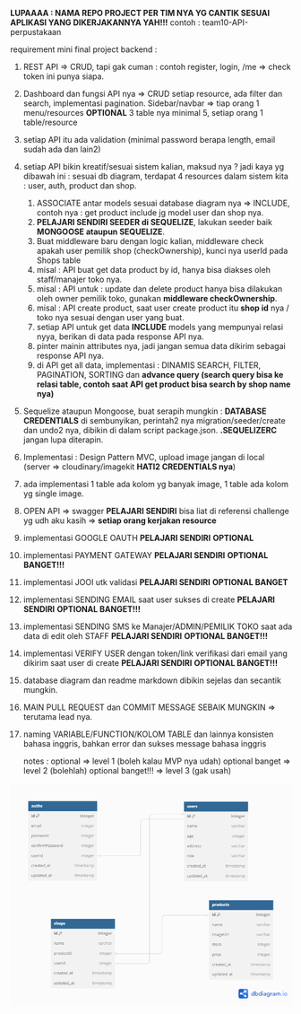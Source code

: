 **LUPAAAA : NAMA REPO PROJECT PER TIM NYA YG CANTIK SESUAI APLIKASI YANG DIKERJAKANNYA YAH!!!**
contoh : team10-API-perpustakaan

requirement mini final project backend :
1. REST API => CRUD, tapi gak cuman : contoh register, login, /me => check token ini punya siapa.
2. Dashboard dan fungsi API nya => CRUD setiap resource, ada filter dan search, implementasi pagination. Sidebar/navbar => tiap orang 1 menu/resources **OPTIONAL**
3  table nya minimal 5, setiap orang 1 table/resource
4. setiap API itu ada validation (minimal password berapa length, email sudah ada dan lain2)

5. setiap API bikin kreatif/sesuai sistem kalian, maksud nya ? jadi kaya yg dibawah ini :
    sesuai db diagram, terdapat 4 resources dalam sistem kita : user, auth, product dan shop.
      1. ASSOCIATE antar models sesuai database diagram nya => INCLUDE, contoh nya : get product include jg model user dan shop nya.
      2. **PELAJARI SENDIRI SEEDER di SEQUELIZE**, lakukan seeder baik **MONGOOSE ataupun SEQUELIZE**.
      3. Buat middleware baru dengan logic kalian, middleware check apakah user pemilik shop (checkOwnership), kunci nya userId pada Shops table
      4. misal : API buat get data product by id, hanya bisa diakses oleh staff/manajer toko nya.
      5. misal : API untuk : update dan delete product hanya bisa dilakukan oleh owner pemilik toko, gunakan **middleware checkOwnership**.
      6. misal : API create product, saat user create product itu **shop id** nya / toko nya sesuai dengan user yang buat.
      7. setiap API untuk get data **INCLUDE** models yang mempunyai relasi nyya, berikan di data pada response API nya.
      8. pinter mainin attributes nya, jadi jangan semua data dikirim sebagai response API nya.
      9. di API get all data, implementasi : DINAMIS SEARCH, FILTER, PAGINATION, SORTING dan **advance query (search query bisa ke relasi table, contoh saat API get product bisa search by shop name nya)**

6. Sequelize ataupun Mongoose, buat serapih mungkin : **DATABASE CREDENTIALS** di sembunyikan, perintah2 nya migration/seeder/create dan undo2 nya, dibikin di dalam script package.json. **.SEQUELIZERC** jangan lupa diterapin.
7. Implementasi : Design Pattern MVC, upload image jangan di local (server => cloudinary/imagekit **HATI2 CREDENTIALS nya**)
8. ada implementasi 1 table ada kolom yg banyak image, 1 table ada kolom yg single image. 
9. OPEN API => swagger **PELAJARI SENDIRI** bisa liat di referensi challenge yg udh aku kasih => **setiap orang kerjakan resource**
10. implementasi GOOGLE OAUTH **PELAJARI SENDIRI** **OPTIONAL**
11. implementasi PAYMENT GATEWAY **PELAJARI SENDIRI** **OPTIONAL BANGET!!!**
12. implementasi JOOI utk validasi **PELAJARI SENDIRI** **OPTIONAL BANGET**
13. implementasi SENDING EMAIL saat user sukses di create **PELAJARI SENDIRI** **OPTIONAL BANGET!!!**
14. implementasi SENDING SMS ke Manajer/ADMIN/PEMILIK TOKO saat ada data di edit oleh STAFF **PELAJARI SENDIRI** **OPTIONAL BANGET!!!**
15. implementasi VERIFY USER dengan token/link verifikasi dari email yang dikirim saat user di create **PELAJARI SENDIRI** **OPTIONAL BANGET!!!**
16. database diagram dan readme markdown dibikin sejelas dan secantik mungkin.
17. MAIN PULL REQUEST dan COMMIT MESSAGE SEBAIK MUNGKIN => terutama lead nya.
18. naming VARIABLE/FUNCTION/KOLOM TABLE dan lainnya konsisten bahasa inggris, bahkan error dan sukses message bahasa inggris

    notes :
    optional => level 1 (boleh kalau MVP nya udah)
    optional banget => level 2 (bolehlah)
    optional banget!!! => level 3 (gak usah)

![My Image](/public/img/db-diagram.png)
